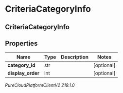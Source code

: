 # CriteriaCategoryInfo

## CriteriaCategoryInfo

## Properties

|Name | Type | Description | Notes|
|------------ | ------------- | ------------- | -------------|
| **category_id** | str |  | [optional] |
| **display_order** | int |  | [optional] |



_PureCloudPlatformClientV2 219.1.0_
